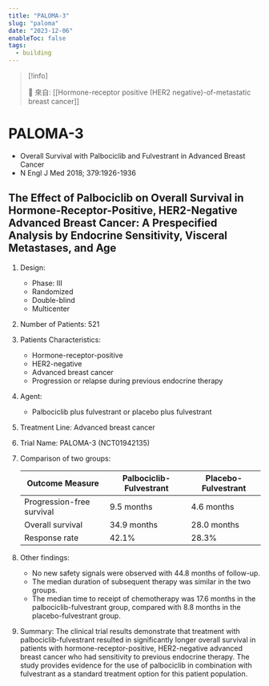 ```yaml
---
title: "PALOMA-3"
slug: "paloma"
date: "2023-12-06"
enableToc: false
tags:
  - building
---
```


> [!info]
>
> 🌱 來自: [[Hormone-receptor positive (HER2 negative)-of-metastatic breast cancer]]

# PALOMA-3

- Overall Survival with Palbociclib and Fulvestrant in Advanced Breast Cancer
- N Engl J Med 2018; 379:1926-1936

## The Effect of Palbociclib on Overall Survival in Hormone-Receptor-Positive, HER2-Negative Advanced Breast Cancer: A Prespecified Analysis by Endocrine Sensitivity, Visceral Metastases, and Age

1. Design:
   - Phase: III
   - Randomized
   - Double-blind
   - Multicenter
2. Number of Patients: 521
3. Patients Characteristics:
   - Hormone-receptor-positive
   - HER2-negative
   - Advanced breast cancer
   - Progression or relapse during previous endocrine therapy
4. Agent:
   - Palbociclib plus fulvestrant or placebo plus fulvestrant
5. Treatment Line: Advanced breast cancer
6. Trial Name: PALOMA-3 (NCT01942135)
7. Comparison of two groups:

   | Outcome Measure           | Palbociclib-Fulvestrant | Placebo-Fulvestrant |
   | ------------------------- | ----------------------- | ------------------- |
   | Progression-free survival | 9.5 months              | 4.6 months          |
   | Overall survival          | 34.9 months             | 28.0 months         |
   | Response rate             | 42.1%                   | 28.3%               |

8. Other findings:
   - No new safety signals were observed with 44.8 months of follow-up.
   - The median duration of subsequent therapy was similar in the two groups.
   - The median time to receipt of chemotherapy was 17.6 months in the palbociclib-fulvestrant group, compared with 8.8 months in the placebo-fulvestrant group.
9. Summary:
   The clinical trial results demonstrate that treatment with palbociclib-fulvestrant resulted in significantly longer overall survival in patients with hormone-receptor-positive, HER2-negative advanced breast cancer who had sensitivity to previous endocrine therapy. The study provides evidence for the use of palbociclib in combination with fulvestrant as a standard treatment option for this patient population.
